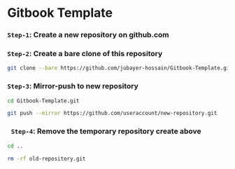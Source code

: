 # Gitbook Template

### `Step-1`: Create a new repository on github.com  

### `Step-2`: Create a bare clone of this repository
```bash
git clone --bare https://github.com/jubayer-hossain/Gitbook-Template.git
```
### `Step-3`: Mirror-push to new repository
```bash
cd Gitbook-Template.git
```
```bash
git push --mirror https://github.com/useraccount/new-repository.git
```

### ` Step-4`: Remove the temporary repository create above  
```bash
cd ..
```
```bash 
rm -rf old-repository.git
```
